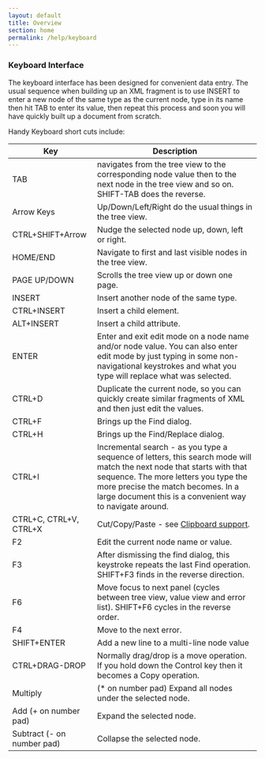 ```yaml
---
layout: default
title: Overview
section: home
permalink: /help/keyboard
---
```


### Keyboard Interface

The keyboard interface has been designed for convenient data entry. The usual sequence when building up an XML fragment is to use INSERT to enter a new node of the same type as the current node, type in its name then hit TAB to enter its value, then repeat this process and soon you will have quickly built up a document from scratch.

Handy Keyboard short cuts include:


| Key        | Description      |
| ------------- |-------------|
| TAB     | navigates from the tree view to the corresponding node value then to the next node in the tree view and so on. SHIFT-TAB does the reverse. |
| Arrow Keys      | Up/Down/Left/Right do the usual things in the tree view.      |
| CTRL+SHIFT+Arrow | Nudge the selected node up, down, left or right.      |
| HOME/END	| Navigate to first and last visible nodes in the tree view. |
| PAGE UP/DOWN	   | Scrolls the tree view up or down one page.|
| INSERT	       | Insert another node of the same type.|
| CTRL+INSERT	   | Insert a child element.|
| ALT+INSERT	   | Insert a child attribute.|
| ENTER	           | Enter and exit edit mode on a node name and/or node value. You can also enter edit mode by just typing in some non-navigational keystrokes and what you type will replace what was selected.|
| CTRL+D	      |  Duplicate the current node, so you can quickly create similar fragments of XML and then just edit the values. |
| CTRL+F	      |  Brings up the Find dialog. |
| CTRL+H	      |  Brings up the Find/Replace dialog. |
| CTRL+I	      |  Incremental search - as you type a sequence of letters, this search mode will match the next node that starts with  that sequence. The more letters you type the more precise the match becomes. In a large document this is a convenient way to navigate around.  |
| CTRL+C, CTRL+V, CTRL+X  | Cut/Copy/Paste - see [Clipboard support](/XmlNotepad/help/clipboard). |
| F2	                      |  Edit the current node name or value. |
| F3	                      |  After dismissing the find dialog, this keystroke repeats the last Find operation. SHIFT+F3 finds in the reverse direction. |
| F6	                      |  Move focus to next panel (cycles between tree view, value view and error list).  SHIFT+F6 cycles in the reverse order. |
| F4	                      |  Move to the next error. |
| SHIFT+ENTER	              |  Add a new line to a multi-line node value |
| CTRL+DRAG-DROP	          |  Normally drag/drop is a move operation. If you hold down the Control key then it becomes a Copy operation. |
| Multiply                    |  (* on number pad)	Expand all nodes under the selected node. |
| Add (+ on number pad)	      |  Expand the selected node. |
| Subtract (- on number pad)  |  Collapse the selected node. |
